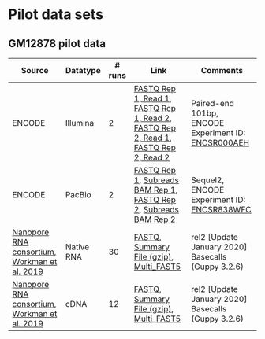 # Pilot data sets

## GM12878 pilot data

| Source | Datatype | # runs | Link | Comments |
| -------- | ------ | ---- | ---- | ----- |
| ENCODE | Illumina | 2 | [FASTQ Rep 1, Read 1](https://www.encodeproject.org/files/ENCFF001RVT/@@download/ENCFF001RVT.fastq.gz), [FASTQ Rep 1, Read 2](https://www.encodeproject.org/files/ENCFF001RVZ/@@download/ENCFF001RVZ.fastq.gz), [FASTQ Rep 2, Read 1](https://www.encodeproject.org/files/ENCFF001RVX/@@download/ENCFF001RVX.fastq.gz), [FASTQ Rep 2, Read 2](https://www.encodeproject.org/files/ENCFF001RWB/@@download/ENCFF001RWB.fastq.gz) | Paired-end 101bp, ENCODE Experiment ID: [ENCSR000AEH](https://www.encodeproject.org/experiments/ENCSR000AEH/) |
| ENCODE | PacBio | 2 | [FASTQ Rep 1](https://www.encodeproject.org/files/ENCFF450VAU/@@download/ENCFF450VAU.fastq.gz), [Subreads BAM Rep 1](http://crick.bio.uci.edu/freese/lrgasp_data/PB125.subreads.bam.gz), [FASTQ Rep 2](https://www.encodeproject.org/files/ENCFF694DIE/@@download/ENCFF694DIE.fastq.gz), [Subreads BAM Rep 2](http://crick.bio.uci.edu/freese/lrgasp_data/PB126.subreads.bam.gz) | Sequel2, ENCODE Experiment ID: [ENCSR838WFC](https://www.encodeproject.org/experiments/ENCSR838WFC/) |
|[Nanopore RNA consortium, Workman et al. 2019](https://github.com/nanopore-wgs-consortium/NA12878/blob/master/RNA.md)| Native RNA | 30 | [FASTQ](http://s3.amazonaws.com/nanopore-human-wgs/rna/fastq/NA12878-DirectRNA_All_Guppy_3.2.6.fastq.gz), [Summary File (gzip)](http://s3.amazonaws.com/nanopore-human-wgs/rna/summaries/NA12878-DirectRNA_All_Guppy_3.2.6_sequencing_summary.txt.gz), [Multi_FAST5](http://s3.amazonaws.com/nanopore-human-wgs/rna/links/NA12878-DirectRNA_All.files.txt) | rel2 [Update January 2020] Basecalls (Guppy 3.2.6)
|[Nanopore RNA consortium, Workman et al. 2019](https://github.com/nanopore-wgs-consortium/NA12878/blob/master/RNA.md)| cDNA | 12 | [FASTQ](http://s3.amazonaws.com/nanopore-human-wgs/rna/fastq/NA12878-cDNA_All_Guppy_3.2.6.fastq.gz), [Summary File (gzip)](http://s3.amazonaws.com/nanopore-human-wgs/rna/summaries/NA12878-cDNA_All_Guppy_3.2.6_sequencing_summary.txt.gz), [Multi_FAST5](http://s3.amazonaws.com/nanopore-human-wgs/rna/links/NA12878-cDNA_All.files.txt) |rel2 [Update January 2020] Basecalls (Guppy 3.2.6)

